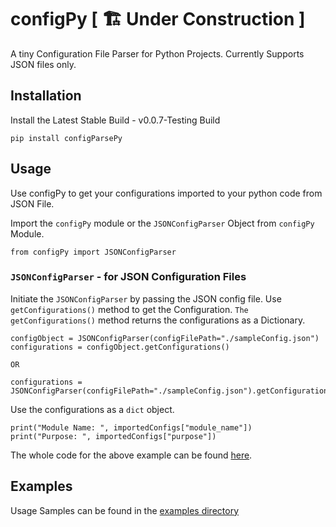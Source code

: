 # configPy [ 🏗 Under Construction ]

A tiny Configuration File Parser for Python Projects. Currently Supports JSON files only. 

## Installation

Install the Latest Stable Build - v0.0.7-Testing Build 
```
pip install configParsePy
```

## Usage 

Use configPy to get your configurations imported to your python code from JSON File.

Import the `configPy` module or the `JSONConfigParser` Object from `configPy` Module.
```
from configPy import JSONConfigParser 
```

### `JSONConfigParser` - for JSON Configuration Files


Initiate the `JSONConfigParser` by passing the JSON config file. Use `getConfigurations()` method to get the Configuration. `The getConfigurations()` method returns the configurations as a Dictionary.
```
configObject = JSONConfigParser(configFilePath="./sampleConfig.json")
configurations = configObject.getConfigurations()

OR 

configurations = JSONConfigParser(configFilePath="./sampleConfig.json").getConfigurations()
```

Use the configurations as a `dict` object.
```
print("Module Name: ", importedConfigs["module_name"])
print("Purpose: ", importedConfigs["purpose"])
```

The whole code for the above example can be found [here](./examples/jsonConfig_EXAMPLE.py).

## Examples

Usage Samples can be found in the [examples directory](./examples)
